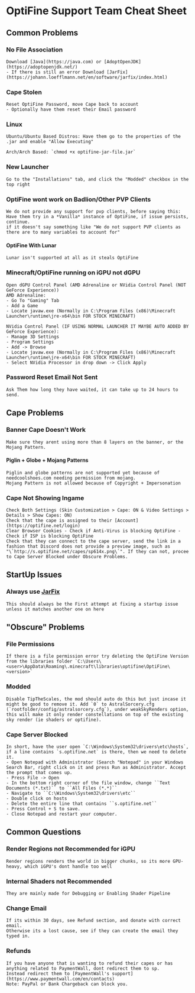 # OptiFine Support Team Cheat Sheet



## Common Problems

### No File Association
    Download [Java](https://java.com) or [AdoptOpenJDK](https://adoptopenjdk.net/)
    - If there is still an error Download [JarFix](https://johann.loefflmann.net/en/software/jarfix/index.html)
    
### Cape Stolen
    Reset OptiFine Password, move Cape back to account
    - Optionally have them reset their Email password

### Linux
    Ubuntu/Ubuntu Based Distros: Have them go to the properties of the .jar and enable "Allow Executing"

    Arch/Arch Based: `chmod +x optifine-jar-file.jar`

### New Launcher
    Go to the "Installations" tab, and click the "Modded" checkbox in the top right
    
### OptiFine wont work on Badlion/Other PVP Clients
    We do not provide any support for pvp clients, before saying this: Have them try in a *Vanilla* instance of OptiFine, if issue persists, continue.
    if it doesn't say something like "We do not support PVP clients as there are to many variables to account for"
  #### OptiFine With Lunar
    Lunar isn't supported at all as it steals OptiFine

### Minecraft/OptiFine running on iGPU not dGPU
    Open dGPU Control Panel (AMD Adrenaline or NVidia Control Panel (NOT GeForce Experience))
    AMD Adrenaline:
    - Go To "Gaming" Tab
    - Add a Game
    - Locate javaw.exe (Normally in C:\Program Files (x86)\Minecraft Launcher\runtime\jre-x64\bin FOR STOCK MINECRAFT)
    
    NVidia Control Panel (IF USING NORMAL LAUNCHER IT MAYBE AUTO ADDED BY GeForce Experience):
    - Manage 3D Settings
    - Program Settings
    - Add -> Browse
    - Locate javaw.exe (Normally in C:\Program Files (x86)\Minecraft Launcher\runtime\jre-x64\bin FOR STOCK MINECRAFT)
    - Select NVidia Processor in drop down -> Click Apply
    
### Password Reset Email Not Sent
    Ask Them how long they have waited, it can take up to 24 hours to send.


## Cape Problems

### Banner Cape Doesn't Work
    Make sure they arent using more than 8 layers on the banner, or the Mojang Pattern.
#### Piglin + Globe + Mojang Patterns
    Piglin and globe patterns are not supported yet because of needcoolshoes.com needing permission from mojang.
    Mojang Pattern is not allowed because of Copyright + Impersonation
    
### Cape Not Showing Ingame
    Check Both Settings (Skin Customization > Cape: ON & Video Settings > Details > Show Capes: ON)
    Check that the cape is assigned to their [Account](https://optifine.net/login)
    Clear Browser Cookies - Check if Anti-Virus is blocking OptiFine - Check if ISP is blocking OptiFine
    Check that they can connect to the cape server, send the link in a fashion that Discord does not provide a preview image, such as "\`http://s.optifine.net/capes/sp614x.png\`". If they can not, procee to Cape Server Blocked under Obscure Problems.



## StartUp Issues

### Always use [JarFix](https://johann.loefflmann.net/en/software/jarfix/index.html)
    This should always be the First attempt at fixing a startup issue unless it matches another one on here
    

## "Obscure" Problems

### File Permissions
    If there is a file permission error try deleting the OptiFine Version from the libraries folder `C:\Users\<user>\AppData\Roaming\.minecraft\libraries\optifine\OptiFine\<version>`
    
### Modded
    Disable TipTheScales, the mod should auto do this but just incase it might be good to remove it. Add `0` to AstralSorcery.cfg (`rootfolder/config/astralsorcery.cfg`), under weakSkyRenders option, this will make it only render constellations on top of the existing sky render (ie shaders or optifine).
    
### Cape Server Blocked
    In short, have the user open `C:\Windows\System32\drivers\etc\hosts`, if a line contains `s.optifine.net` is there, then we need to delete it.
    - Open Notepad with Administrator (Search "Notepad" in your Windows Search Bar, right click on it and press Run as Administrator. Accept the prompt that comes up.
    - Press File -> Open
    - In the bottom right corner of the file window, change ``Text Documents (*.txt)`` to ``All Files (*.*)``
    - Navigate to ``C:\Windows\System32\drivers\etc``
    - Double click on hosts
    - Delete the entire line that contains ``s.optifine.net``
    - Press Control + S to save.
    - Close Notepad and restart your computer.
    

## Common Questions

### Render Regions not Recommended for iGPU
    Render regions renders the world in bigger chunks, so its more GPU-heavy, which iGPU's dont handle too well

### Internal Shaders not Recommended
    They are mainly made for Debugging or Enabling Shader Pipeline
    
### Change Email
    If its within 30 days, see Refund section, and donate with correct email.
    Otherwise its a lost cause, see if they can create the email they typed in.
    
### Refunds
    If you have anyone that is wanting to refund their capes or has anything related to PaymentWall, dont redirect them to sp.
    Instead redirect them to [PaymentWall's support](https://www.paymentwall.com/en/contacts)
    Note: PayPal or Bank Chargeback can block you.

